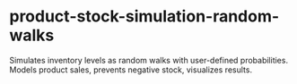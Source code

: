 # product-stock-simulation-random-walks
Simulates inventory levels as random walks with user-defined probabilities. Models product sales, prevents negative stock, visualizes results.
